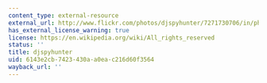 ```yaml
---
content_type: external-resource
external_url: http://www.flickr.com/photos/djspyhunter/7271730706/in/photostream/
has_external_license_warning: true
license: https://en.wikipedia.org/wiki/All_rights_reserved
status: ''
title: djspyhunter
uid: 6143e2cb-7423-430a-a0ea-c216d60f3564
wayback_url: ''
---
```

